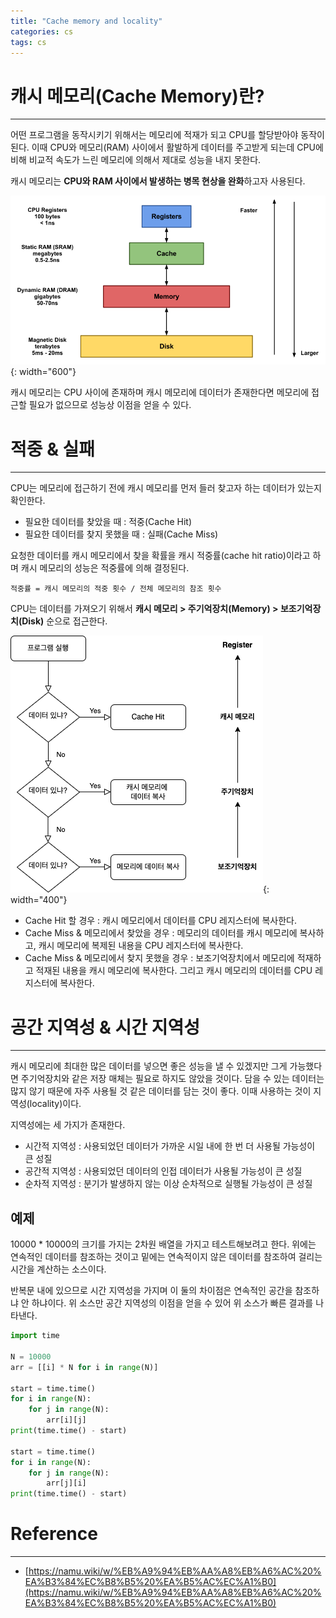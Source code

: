 ```yaml
---
title: "Cache memory and locality"
categories: cs
tags: cs
---
```


# 캐시 메모리(Cache Memory)란?

<hr>

어떤 프로그램을 동작시키기 위해서는 메모리에 적재가 되고 CPU를 할당받아야 동작이 된다. 이때 CPU와 메모리(RAM) 사이에서 활발하게 데이터를 주고받게 되는데 CPU에 비해 비교적 속도가 느린 메모리에 의해서 제대로 성능을 내지 못한다.

캐시 메모리는 **CPU와 RAM 사이에서 발생하는 병목 현상을 완화**하고자 사용된다.

![ComputerMemory](/assets/postImages/CacheMemory/computerMemory.png){: width="600"}

캐시 메모리는 CPU 사이에 존재하며 캐시 메모리에 데이터가 존재한다면 메모리에 접근할 필요가 없으므로 성능상 이점을 얻을 수 있다.

# 적중 & 실패

<hr>

CPU는 메모리에 접근하기 전에 캐시 메모리를 먼저 들러 찾고자 하는 데이터가 있는지 확인한다. 

- 필요한 데이터를 찾았을 때 : 적중(Cache Hit)
- 필요한 데이터를 찾지 못했을 때 : 실패(Cache Miss)

요청한 데이터를 캐시 메모리에서 찾을 확률을 캐시 적중률(cache hit ratio)이라고 하며 캐시 메모리의 성능은 적중률에 의해 결정된다.

```
적중률 = 캐시 메모리의 적중 횟수 / 전체 메모리의 참조 횟수
```

CPU는 데이터를 가져오기 위해서 **캐시 메모리 > 주기억장치(Memory) > 보조기억장치(Disk)** 순으로 접근한다.

![ComputerMemory](/assets/postImages/CacheMemory/dataFlowChart.png){: width="400"}

- Cache Hit 할 경우 : 캐시 메모리에서 데이터를 CPU 레지스터에 복사한다.
- Cache Miss & 메모리에서 찾았을 경우 : 메모리의 데이터를 캐시 메모리에 복사하고, 캐시 메모리에 복제된 내용을 CPU 레지스터에 복사한다.
- Cache Miss & 메모리에서 찾지 못했을 경우 : 보조기억장치에서 메모리에 적재하고 적재된 내용을 캐시 메모리에 복사한다. 그리고 캐시 메모리의 데이터를 CPU 레지스터에 복사한다.

# 공간 지역성 & 시간 지역성

<hr>

캐시 메모리에 최대한 많은 데이터를 넣으면 좋은 성능을 낼 수 있겠지만 그게 가능했다면 주기억장치와 같은 저장 매체는 필요로 하지도 않았을 것이다. 담을 수 있는 데이터는 많지 않기 때문에 자주 사용될 것 같은 데이터를 담는 것이 좋다. 이때 사용하는 것이 지역성(locality)이다.

지역성에는 세 가지가 존재한다.

- 시간적 지역성 : 사용되었던 데이터가 가까운 시일 내에 한 번 더 사용될 가능성이 큰 성질
- 공간적 지역성 : 사용되었던 데이터의 인접 데이터가 사용될 가능성이 큰 성질
- 순차적 지역성 : 분기가 발생하지 않는 이상 순차적으로 실행될 가능성이 큰 성질

## 예제

10000 * 10000의 크기를 가지는 2차원 배열을 가지고 테스트해보려고 한다. 위에는 연속적인 데이터를 참조하는 것이고 밑에는 연속적이지 않은 데이터를 참조하여 걸리는 시간을 계산하는 소스이다.

반복문 내에 있으므로 시간 지역성을 가지며 이 둘의 차이점은 연속적인 공간을 참조하냐 안 하냐이다. 위 소스만 공간 지역성의 이점을 얻을 수 있어 위 소스가 빠른 결과를 나타낸다.

``` python
import time

N = 10000
arr = [[i] * N for i in range(N)]

start = time.time()
for i in range(N):
    for j in range(N):
        arr[i][j]
print(time.time() - start)

start = time.time()
for i in range(N):
    for j in range(N):
        arr[j][i]
print(time.time() - start)
```

# Reference

<hr>

- [https://namu.wiki/w/%EB%A9%94%EB%AA%A8%EB%A6%AC%20%EA%B3%84%EC%B8%B5%20%EA%B5%AC%EC%A1%B0](https://namu.wiki/w/%EB%A9%94%EB%AA%A8%EB%A6%AC%20%EA%B3%84%EC%B8%B5%20%EA%B5%AC%EC%A1%B0)